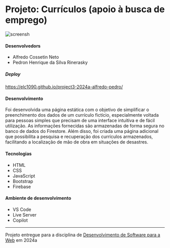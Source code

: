 # Projeto: Currículos (apoio à busca de emprego)

![screensh](https://github.com/elc1090/project3-2024a-alfredo-pedro/assets/76018038/2a7d5907-e106-4edf-abfc-566ab41ef584)


#### Desenvolvedors
- Alfredo Cossetin Neto
- Pedron Henrique da Silva Rinerasky

##### Deploy
https://elc1090.github.io/project3-2024a-alfredo-pedro/


#### Desenvolvimento

Foi desenvolvida uma página estática com o objetivo de simplificar o preenchimento dos dados de um currículo fictício, especialmente voltada para pessoas simples que precisam de uma interface intuitiva e de fácil utilização. As informações fornecidas são armazenadas de forma segura no banco de dados do Firestore. Além disso, foi criada uma página adicional que possibilita a pesquisa e recuperação dos currículos armazenados, facilitando a localização de mão de obra em situações de desastres. 


#### Tecnologias

- HTML
- CSS
- JavaScript
- Bootstrap
- Firebase

#### Ambiente de desenvolvimento

- VS Code
- Live Server
- Copilot

---
Projeto entregue para a disciplina de [Desenvolvimento de Software para a Web](http://github.com/andreainfufsm/elc1090-2024a) em 2024a
